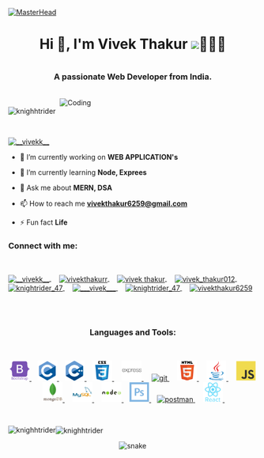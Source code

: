 [![MasterHead](https://www.pramukhdigital.com/wp-content/uploads/2018/07/New-PNC-Animated-Banners.gif)](https://KnighhtRider.io)
# <h1 align="center"> Hi 👋, I'm Vivek Thakur <img src="./resources/Waving%20Hand.gif" style="max-width:100">👨🏼‍💻<h1>
<h3 align="center">A passionate Web Developer from India.</h3><br>
<img align="right" alt="Coding" width="400" src="https://cdn.dribbble.com/users/1162077/screenshots/3848914/programmer.gif"

<p align="left" style="padding-left: 20px"> <img src="https://komarev.com/ghpvc/?username=knighhtrider&label=Profile%20views&color=0e75b6&style=flat" alt="knighhtrider" /> </p><br>

<p align="left"> <a href="https://twitter.com/__vivekk__" target="blank"><img src="https://img.shields.io/twitter/follow/__vivekk__?logo=twitter&style=for-the-badge" alt="__vivekk__" /></a> </p>

- 🔭 I’m currently working on **WEB APPLICATION's**

- 🌱 I’m currently learning **Node, Exprees**

- 💬 Ask me about **MERN, DSA**

- 📫 How to reach me **vivekthakur6259@gmail.com**

- ⚡ Fun fact **Life** 

<h3 align="left">Connect with me:</h3><br>
<p align="left">
    <a href="https://twitter.com/__vivekk__" target="blank">
        <img align="center" src="https://raw.githubusercontent.com/rahuldkjain/github-profile-readme-generator/master/src/images/icons/Social/twitter.svg" alt="__vivekk__" height="30" width="40" />
    </a> &nbsp;&nbsp;&nbsp;
    <a href="https://linkedin.com/in/vivekthakurr" target="blank">
        <img align="center" src="https://raw.githubusercontent.com/rahuldkjain/github-profile-readme-generator/master/src/images/icons/Social/linked-in-alt.svg" alt="vivekthakurr" height="30" width="40" />
    </a>&nbsp;&nbsp;&nbsp;
    <a href="https://fb.com/vivek thakur" target="blank">
        <img align="center" src="https://raw.githubusercontent.com/rahuldkjain/github-profile-readme-generator/master/src/images/icons/Social/facebook.svg" alt="vivek thakur" height="30" width="40" />
    </a>&nbsp;&nbsp;&nbsp;
    <a href="https://instagram.com/vivek_thakur012" target="blank">
        <img align="center" src="https://raw.githubusercontent.com/rahuldkjain/github-profile-readme-generator/master/src/images/icons/Social/instagram.svg" alt="vivek_thakur012" height="30" width="40" />
    </a>&nbsp;&nbsp;&nbsp;
    <a href="https://www.codechef.com/users/knightrider_47" target="blank">
        <img align="center" src="https://cdn.jsdelivr.net/npm/simple-icons@3.1.0/icons/codechef.svg" alt="knightrider_47" height="30" width="40" />
    </a>&nbsp;&nbsp;&nbsp;
    <a href="https://codeforces.com/profile/___vivek___" target="blank">
        <img align="center" src="https://raw.githubusercontent.com/rahuldkjain/github-profile-readme-generator/master/src/images/icons/Social/codeforces.svg" alt="___vivek___" height="30" width="40" />
    </a>&nbsp;&nbsp;&nbsp;
    <a href="https://www.leetcode.com/knightrider_47" target="blank">
        <img align="center" src="https://raw.githubusercontent.com/rahuldkjain/github-profile-readme-generator/master/src/images/icons/Social/leet-code.svg" alt="knightrider_47" height="30" width="40" />
    </a>&nbsp;&nbsp;&nbsp;
    <a href="https://auth.geeksforgeeks.org/user/vivekthakur6259" target="blank">
        <img align="center" src="https://raw.githubusercontent.com/rahuldkjain/github-profile-readme-generator/master/src/images/icons/Social/geeks-for-geeks.svg" alt="vivekthakur6259" height="30" width="40" />
    </a>&nbsp;&nbsp;&nbsp;
</p><br>

<h3 align="center">Languages and Tools:</h3><br>
<p align="center"> 
    <a href="https://getbootstrap.com" target="_blank" rel="noreferrer"> 
        <img src="https://raw.githubusercontent.com/devicons/devicon/master/icons/bootstrap/bootstrap-plain-wordmark.svg" alt="bootstrap" width="40" height="40"/> 
    </a> &nbsp;&nbsp;
    <a href="https://www.cprogramming.com/" target="_blank" rel="noreferrer"> 
        <img src="https://raw.githubusercontent.com/devicons/devicon/master/icons/c/c-original.svg" alt="c" width="40" height="40"/> 
    </a> &nbsp;&nbsp;
    <a href="https://www.w3schools.com/cpp/" target="_blank" rel="noreferrer"> 
        <img src="https://raw.githubusercontent.com/devicons/devicon/master/icons/cplusplus/cplusplus-original.svg" alt="cplusplus" width="40" height="40"/> 
    </a>&nbsp;&nbsp;
     <a href="https://www.w3schools.com/css/" target="_blank" rel="noreferrer"> 
        <img src="https://raw.githubusercontent.com/devicons/devicon/master/icons/css3/css3-original-wordmark.svg" alt="css3" width="40" height="40"/> 
    </a> &nbsp;&nbsp;&nbsp;
    <a href="https://expressjs.com" target="_blank" rel="noreferrer"> 
        <img src="https://raw.githubusercontent.com/devicons/devicon/master/icons/express/express-original-wordmark.svg" alt="express" width="40" height="40"/> 
    </a> &nbsp;&nbsp;&nbsp;
    <a href="https://git-scm.com/" target="_blank" rel="noreferrer"> 
        <img src="https://www.vectorlogo.zone/logos/git-scm/git-scm-icon.svg" alt="git" width="40" height="40"/> 
    </a> &nbsp;&nbsp;&nbsp;
    <a href="https://www.w3.org/html/" target="_blank" rel="noreferrer"> 
        <img src="https://raw.githubusercontent.com/devicons/devicon/master/icons/html5/html5-original-wordmark.svg" alt="html5" width="40" height="40"/> 
    </a> &nbsp;&nbsp;&nbsp;
    <a href="https://www.java.com" target="_blank" rel="noreferrer"> 
        <img src="https://raw.githubusercontent.com/devicons/devicon/master/icons/java/java-original.svg" alt="java" width="40" height="40"/> 
    </a> &nbsp;&nbsp;&nbsp;
    <a href="https://developer.mozilla.org/en-US/docs/Web/JavaScript" target="_blank" rel="noreferrer"> 
        <img src="https://raw.githubusercontent.com/devicons/devicon/master/icons/javascript/javascript-original.svg" alt="javascript" width="40" height="40"/> 
    </a> &nbsp;&nbsp;
    <a href="https://www.mongodb.com/" target="_blank" rel="noreferrer"> 
        <img src="https://raw.githubusercontent.com/devicons/devicon/master/icons/mongodb/mongodb-original-wordmark.svg" alt="mongodb" width="40" height="40"/> 
    </a> &nbsp;&nbsp;&nbsp;
    <a href="https://www.mysql.com/" target="_blank" rel="noreferrer"> 
        <img src="https://raw.githubusercontent.com/devicons/devicon/master/icons/mysql/mysql-original-wordmark.svg" alt="mysql" width="40" height="40"/> 
    </a> &nbsp;&nbsp;&nbsp;
    <a href="https://nodejs.org" target="_blank" rel="noreferrer"> 
        <img src="https://raw.githubusercontent.com/devicons/devicon/master/icons/nodejs/nodejs-original-wordmark.svg" alt="nodejs" width="40" height="40"/> 
    </a> &nbsp;&nbsp;
    <a href="https://www.photoshop.com/en" target="_blank" rel="noreferrer"> 
        <img src="https://raw.githubusercontent.com/devicons/devicon/master/icons/photoshop/photoshop-line.svg" alt="photoshop" width="40" height="40"/> 
    </a> &nbsp;&nbsp;
    <a href="https://postman.com" target="_blank" rel="noreferrer"> 
        <img src="https://www.vectorlogo.zone/logos/getpostman/getpostman-icon.svg" alt="postman" width="40" height="40"/> 
    </a> &nbsp;&nbsp;&nbsp;
    <a href="https://reactjs.org/" target="_blank" rel="noreferrer"> 
        <img src="https://raw.githubusercontent.com/devicons/devicon/master/icons/react/react-original-wordmark.svg" alt="react" width="40" height="40"/> 
    </a> &nbsp;&nbsp;
</p><br>

<p><img align="left" src="https://github-readme-stats.vercel.app/api?username=knighhtrider&show_icons=true&locale=en" alt="knighhtrider" /></p>  
  
<p><img align="center" src="https://github-readme-stats.vercel.app/api/top-langs?username=knighhtrider&show_icons=true&locale=en&layout=compact" alt="knighhtrider" /></p>

  
<p align="center">
  <img src="https://github.com/motasimmakki/motasimmakki/blob/output/github-contribution-grid-snake.svg" alt="snake"></center>
</p>
  
